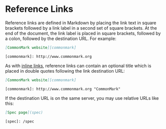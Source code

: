 # Reference Links

Reference links are defined in Markdown by placing the link text in square
brackets followed by a link label in a second set of square brackets. At the
end of the document, the link label is placed in square brackets, followed by
a colon, followed by the destination URL. For example:

```markdown
[CommonMark website][commonmark]
```

    [commonmark]: http://www.commonmark.org


As with [inline links](../inline-links), reference links can contain an optional
title which is placed in double quotes following the link destination URL:

```markdown
[CommonMark website][commonmark]
```

    [commonmark]: http://www.commonmark.org "CommonMark"


If the destination URL is on the same server, you may use relative URLs like
this:

```markdown
[Spec page](spec)
```

    [spec]: /spec
